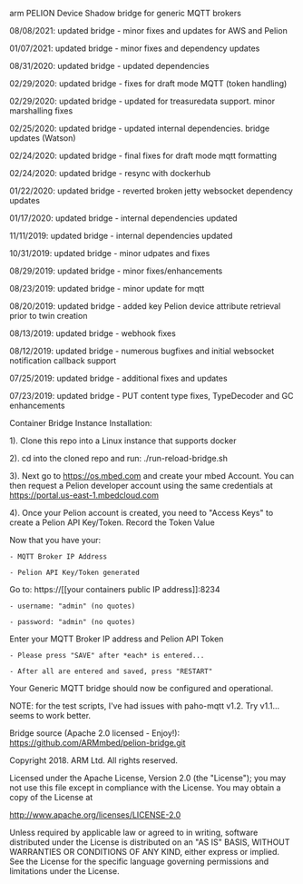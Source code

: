 arm PELION Device Shadow bridge for generic MQTT brokers              
  
08/08/2021: updated bridge - minor fixes and updates for AWS and Pelion

01/07/2021: updated bridge - minor fixes and dependency updates

08/31/2020: updated bridge - updated dependencies

02/29/2020: updated bridge - fixes for draft mode MQTT (token handling) 

02/29/2020: updated bridge - updated for treasuredata support. minor marshalling fixes

02/25/2020: updated bridge - updated internal dependencies. bridge updates (Watson)

02/24/2020: updated bridge - final fixes for draft mode mqtt formatting

02/24/2020: updated bridge - resync with dockerhub

01/22/2020: updated bridge - reverted broken jetty websocket dependency updates

01/17/2020: updated bridge - internal dependencies updated

11/11/2019: updated bridge - internal dependencies updated

10/31/2019: updated bridge - minor udpates and fixes

08/29/2019: updated bridge - minor fixes/enhancements

08/23/2019: updated bridge - minor update for mqtt

08/20/2019: updated bridge - added key Pelion device attribute retrieval prior to twin creation

08/13/2019: updated bridge - webhook fixes

08/12/2019: updated bridge - numerous bugfixes and initial websocket notification callback support

07/25/2019: updated bridge - additional fixes and updates

07/23/2019: updated bridge - PUT content type fixes, TypeDecoder and GC enhancements

Container Bridge Instance Installation:

1). Clone this repo into a Linux instance that supports docker

2). cd into the cloned repo and run: ./run-reload-bridge.sh

3). Next go to https://os.mbed.com and create your mbed Account. You can then request a Pelion developer account using the same credentials at https://portal.us-east-1.mbedcloud.com

4). Once your Pelion account is created, you need to "Access Keys" to create a Pelion API Key/Token. Record the Token Value

Now that you have your:

    - MQTT Broker IP Address 

    - Pelion API Key/Token generated

Go to:  https://[[your containers public IP address]]:8234

    - username: "admin" (no quotes)

    - password: "admin" (no quotes)

Enter your MQTT Broker IP address and Pelion API Token

    - Please press "SAVE" after *each* is entered... 

    - After all are entered and saved, press "RESTART"

Your Generic MQTT bridge should now be configured and operational. 

NOTE: for the test scripts, I've had issues with paho-mqtt v1.2. Try v1.1... seems to work better.

Bridge source (Apache 2.0 licensed - Enjoy!): https://github.com/ARMmbed/pelion-bridge.git

Copyright 2018. ARM Ltd. All rights reserved.

Licensed under the Apache License, Version 2.0 (the "License");
you may not use this file except in compliance with the License.
You may obtain a copy of the License at

   http://www.apache.org/licenses/LICENSE-2.0

Unless required by applicable law or agreed to in writing, software
distributed under the License is distributed on an "AS IS" BASIS,
WITHOUT WARRANTIES OR CONDITIONS OF ANY KIND, either express or implied.
See the License for the specific language governing permissions and
limitations under the License. 
